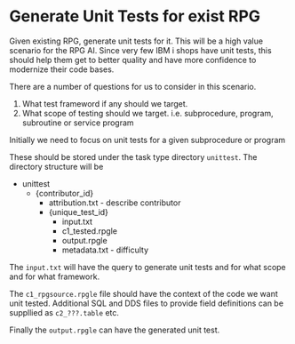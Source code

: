 # Generate Unit Tests for exist RPG

Given existing RPG, generate unit tests for it.
This will be a high value scenario for the RPG AI.  Since very few IBM i shops have unit tests, this should help them get to better quality and have more confidence to modernize their code bases.

There are a number of questions for us to consider in this scenario.

1. What test frameword if any should we target.
2. What scope of testing should we target.  i.e. subprocedure, program, subroutine or  service program

Initially we need to focus on unit tests for a given subprocedure or program

These should be stored under the task type directory `unittest`.
The directory structure will be

* unittest
  * {contributor_id}
    * attribution.txt - describe contributor
    * {unique_test_id}
      * input.txt
      * c1_tested.rpgle
      * output.rpgle
      * metadata.txt - difficulty

The `input.txt` will have the query to generate unit tests and for what scope and for what framework.

The `c1_rpgsource.rpgle` file should have the context of the code we want unit tested.  Additional SQL and DDS files to provide field definitions can be suppllied as `c2_???.table` etc.

Finally the `output.rpgle` can have the generated unit test.
